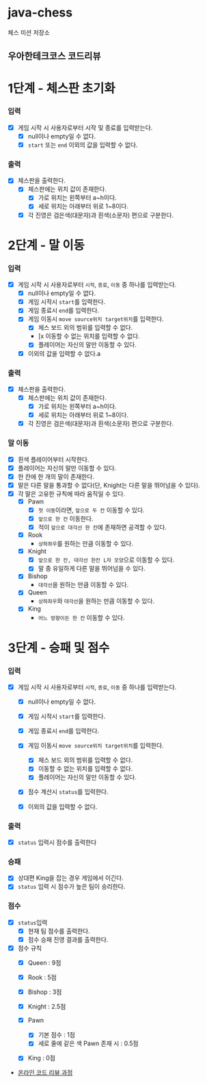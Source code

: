 # java-chess

체스 미션 저장소

## 우아한테크코스 코드리뷰

# 1단계 - 체스판 초기화

### 입력
- [x] 게임 시작 시 사용자로부터 시작 및 종료를 입력받는다.
  - [x] null이나 empty일 수 없다.
  - [x] `start` 또는 `end` 이외의 값을 입력할 수 없다.

### 출력
- [x] 체스판을 출력한다.
  - [x] 체스판에는 위치 값이 존재한다.
    - [x] 가로 위치는 왼쪽부터 a~h이다.
    - [x] 세로 위치는 아래부터 위로 1~8이다.
  - [x] 각 진영은 검은색(대문자)과 흰색(소문자) 편으로 구분한다.
  
# 2단계 - 말 이동
### 입력
- [x] 게임 시작 시 사용자로부터 `시작`, `종료`, `이동` 중 하나를 입력받는다.
  - [x] null이나 empty일 수 없다.
  - [x] 게임 시작시 `start`를 입력한다.
  - [x] 게임 종료시 `end`를 입력한다.
  - [x] 게임 이동시 `move source위치 target위치`를 입력한다.
    - [x] 체스 보드 외의 범위를 입력할 수 없다.
    - [x 이동할 수 없는 위치를 입력할 수 없다.
    - [x] 플레이어는 자신의 말만 이동할 수 있다.
  - [x] 이외의 값을 입력할 수 없다.a

### 출력
- [x] 체스판을 출력한다.
  - [x] 체스판에는 위치 값이 존재한다.
    - [x] 가로 위치는 왼쪽부터 a~h이다.
    - [x] 세로 위치는 아래부터 위로 1~8이다.
  - [x] 각 진영은 검은색(대문자)과 흰색(소문자) 편으로 구분한다.

### 말 이동
- [x] 흰색 플레이어부터 시작한다.
- [x] 플레이어는 자신의 말만 이동할 수 있다.
- [x] 한 칸에 한 개의 말이 존재한다.
- [x] 말은 다른 말을 통과할 수 없다(단, Knight는 다른 말을 뛰어넘을 수 있다).
- [x] 각 말은 고유한 규칙에 따라 움직일 수 있다.
  - [x] Pawn
    - [x] `첫 이동`이라면, `앞으로 두 칸` 이동할 수 있다.
    - [x] `앞으로 한 칸` 이동한다.
    - [x] 적이 `앞으로 대각선 한 칸`에 존재하면 공격할 수 있다.
  - [x] Rook
    - `상하좌우`를 원하는 만큼 이동할 수 있다.
  - [x] Knight
    - [x] `앞으로 한 칸, 대각선 한칸 L자 모양`으로 이동할 수 있다.
    - [x] 말 중 유일하게 다른 말을 뛰어넘을 수 있다.
  - [x] Bishop
    - `대각선`을 원하는 만큼 이동할 수 있다.
  - [x] Queen
    - `상하좌우`와 `대각선`을 원하는 만큼 이동할 수 있다.
  - [x] King
    - `어느 방향이든 한 칸` 이동할 수 있다.

# 3단계 - 승패 및 점수
### 입력
- [x] 게임 시작 시 사용자로부터 `시작`, `종료`, `이동` 중 하나를 입력받는다.
  - [x] null이나 empty일 수 없다.
  - [x] 게임 시작시 `start`를 입력한다.
  - [x] 게임 종료시 `end`를 입력한다.
  - [x] 게임 이동시 `move source위치 target위치`를 입력한다.
    - [x] 체스 보드 외의 범위를 입력할 수 없다.
    - [x] 이동할 수 없는 위치를 입력할 수 없다.
    - [x] 플레이어는 자신의 말만 이동할 수 있다.
  - [x] 점수 계산시 `status`를 입력한다.
  - [x] 이외의 값을 입력할 수 없다.


### 출력
- [x] `status` 입력시 점수를 출력한다

### 승패
- [x] 상대편 King을 잡는 경우 게임에서 이긴다.
- [x] `status` 입력 시 점수가 높은 팀이 승리한다.
 
### 점수
- [x] `status`입력
  - [x] 현재 팀 점수를 출력한다.
  - [x] 점수 승패 진영 결과를 출력한다.
- [x] 점수 규칙
  - [x] Queen : 9점
  - [x] Rook : 5점
  - [x] Bishop : 3점
  - [x] Knight : 2.5점
  - [x] Pawn 
    - [x] 기본 점수 : 1점 
    - [x] 세로 줄에 같은 색 Pawn 존재 시 : 0.5점 
  - [x] King : 0점
    

- [온라인 코드 리뷰 과정](https://github.com/woowacourse/woowacourse-docs/blob/master/maincourse/README.md)
